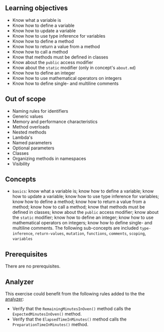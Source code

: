 ## Learning objectives

- Know what a variable is
- Know how to define a variable
- Know how to update a variable
- Know how to use type inference for variables
- Know how to define a method
- Know how to return a value from a method
- Know how to call a method
- Know that methods must be defined in classes
- Know about the `public` access modifier
- Know about the `static` modifier (only in concept's `about.md`)
- Know how to define an integer
- Know how to use mathematical operators on integers
- Know how to define single- and multiline comments

## Out of scope

- Naming rules for identifiers
- Generic values
- Memory and performance characteristics
- Method overloads
- Nested methods
- Lambda's
- Named parameters
- Optional parameters
- Classes
- Organizing methods in namespaces
- Visibility

## Concepts

- `basics`: know what a variable is; know how to define a variable; know how to update a variable; know how to use type inference for variables; know how to define a method; know how to return a value from a method; know how to call a method; know that methods must be defined in classes; know about the `public` access modifier; know about the `static` modifier; know how to define an integer; know how to use mathematical operators on integers; know how to define single- and multiline comments.  The following sub-concepts are included `type-inference`, `return-values`, `mutation`, `functions`, `comments`, `scoping`,  `variables`

## Prerequisites

There are no prerequisites.

## Analyzer

This exercise could benefit from the following rules added to the the [analyzer][analyzer]:

- Verify that the `RemainingMinutesInOven()` method calls the `ExpectedMinutesInOven()` method.
- Verify that the `ElapsedTimeInMinutes()` method calls the `PreparationTimeInMinutes()` method.

[analyzer]: https://github.com/exercism/csharp-analyzer
